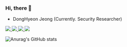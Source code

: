 ### Hi, there 👏

- DongHyeon Jeong (Currently. Security Researcher)

<!-- shields logo -->
<p>	
	<a href="https://mypf.jhyeon.dev" target="_blank"><img src="https://img.shields.io/badge/Portfolio-000000?style=flat-sqaure&logo=Notion&logoColor=white"/>
	<a href="https://blog.jhyeon.dev" target="_blank"><img src="https://img.shields.io/badge/Blog-FF5722?style=flat-sqaure&logo=Blogger&logoColor=white"/>
	<a href="mailto://stjhyeon@kakao.com" target="_blank"><img src="https://img.shields.io/badge/stjhyeon@kakao.com-EA4335?style=flat-sqaure&logo=Gmail&logoColor=white"/>
	<a href="https://instagram.com/dh_.j_" target="_blank"><img src="https://img.shields.io/badge/dh_.j_-E4405F?style=flat-sqaure&logo=Instagram&logoColor=white"/></a>
</p>
		
<!-- rates -->
![Anurag's GitHub stats](https://github-readme-stats.vercel.app/api?username=dhje0ng&show_icons=true&theme=dark)
